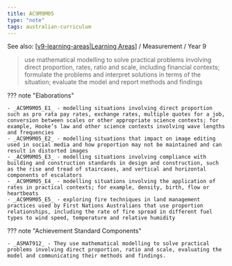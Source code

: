 ```yaml
---
title: AC9M9M05
type: "note"
tags: australian-curriculum
---
```


See also: [[v9-learning-areas|Learning Areas]]   / Measurement / Year 9

> use mathematical modelling to solve practical problems involving direct proportion, rates, ratio and scale, including financial contexts; formulate the problems and interpret solutions in terms of the situation; evaluate the model and report methods and findings

??? note "Elaborations"

	- _AC9M9M05_E1_ - modelling situations involving direct proportion such as pro rata pay rates, exchange rates, multiple quotes for a job, conversion between scales or other appropriate science contexts; for example, Hooke’s law and other science contexts involving wave lengths and frequencies
	- _AC9M9M05_E2_ - modelling situations that impact on image editing used in social media and how proportion may not be maintained and can result in distorted images
	- _AC9M9M05_E3_ - modelling situations involving compliance with building and construction standards in design and construction, such as the rise and tread of staircases, and vertical and horizontal components of escalators
	- _AC9M9M05_E4_ - modelling situations involving the application of rates in practical contexts; for example, density, birth, flow or heartbeats
	- _AC9M9M05_E5_ - exploring fire techniques in land management practices used by First Nations Australians that use proportion relationships, including the rate of fire spread in different fuel types to wind speed, temperature and relative humidity
??? note "Achievement Standard Components"

	- _ASMAT912_ - They use mathematical modelling to solve practical problems involving direct proportion, ratio and scale, evaluating the model and communicating their methods and findings.

[//begin]: # "Autogenerated link references for markdown compatibility"
[v9-learning-areas|Learning Areas]: ../v9-learning-areas "v9-learning-areas"
[//end]: # "Autogenerated link references"
